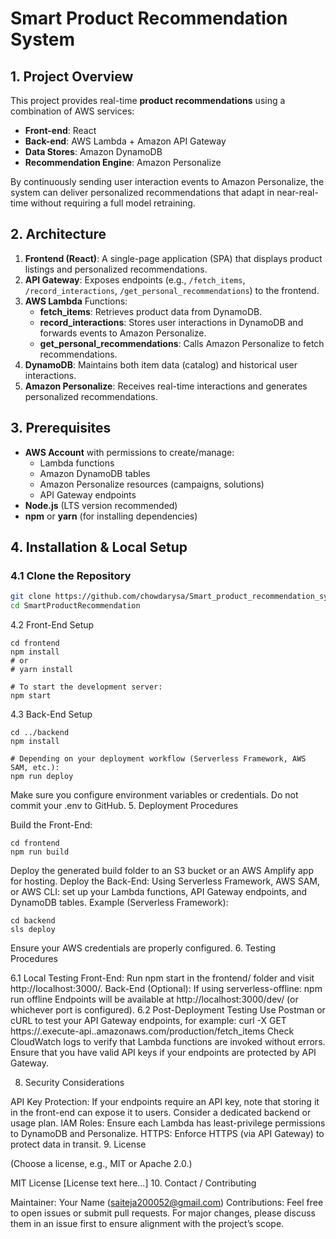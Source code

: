 # Smart Product Recommendation System

## 1. Project Overview
This project provides real-time **product recommendations** using a combination of AWS services:
- **Front-end**: React
- **Back-end**: AWS Lambda + Amazon API Gateway
- **Data Stores**: Amazon DynamoDB
- **Recommendation Engine**: Amazon Personalize

By continuously sending user interaction events to Amazon Personalize, the system can deliver personalized recommendations that adapt in near-real-time without requiring a full model retraining.

## 2. Architecture
1. **Frontend (React)**: A single-page application (SPA) that displays product listings and personalized recommendations.
2. **API Gateway**: Exposes endpoints (e.g., `/fetch_items`, `/record_interactions`, `/get_personal_recommendations`) to the frontend.
3. **AWS Lambda** Functions:
   - **fetch_items**: Retrieves product data from DynamoDB.
   - **record_interactions**: Stores user interactions in DynamoDB and forwards events to Amazon Personalize.
   - **get_personal_recommendations**: Calls Amazon Personalize to fetch recommendations.
4. **DynamoDB**: Maintains both item data (catalog) and historical user interactions.
5. **Amazon Personalize**: Receives real-time interactions and generates personalized recommendations.

## 3. Prerequisites
- **AWS Account** with permissions to create/manage:
  - Lambda functions  
  - Amazon DynamoDB tables  
  - Amazon Personalize resources (campaigns, solutions)  
  - API Gateway endpoints
- **Node.js** (LTS version recommended)
- **npm** or **yarn** (for installing dependencies)

## 4. Installation & Local Setup

### 4.1 Clone the Repository
```bash
git clone https://github.com/chowdarysa/Smart_product_recommendation_system.git
cd SmartProductRecommendation
```
4.2 Front-End Setup
```
cd frontend
npm install
# or
# yarn install

# To start the development server:
npm start
```
4.3 Back-End Setup
```
cd ../backend
npm install

# Depending on your deployment workflow (Serverless Framework, AWS SAM, etc.):
npm run deploy
```
Make sure you configure environment variables or credentials. Do not commit your .env to GitHub.
5. Deployment Procedures

Build the Front-End:
```
cd frontend
npm run build
```
Deploy the generated build folder to an S3 bucket or an AWS Amplify app for hosting.
Deploy the Back-End:
Using Serverless Framework, AWS SAM, or AWS CLI: set up your Lambda functions, API Gateway endpoints, and DynamoDB tables.
Example (Serverless Framework):
```
cd backend
sls deploy
```
Ensure your AWS credentials are properly configured.
6. Testing Procedures

6.1 Local Testing
Front-End: Run npm start in the frontend/ folder and visit http://localhost:3000/.
Back-End (Optional):
If using serverless-offline:
npm run offline
Endpoints will be available at http://localhost:3000/dev/ (or whichever port is configured).
6.2 Post-Deployment Testing
Use Postman or cURL to test your API Gateway endpoints, for example:
curl -X GET https://<api-id>.execute-api.<region>.amazonaws.com/production/fetch_items
Check CloudWatch logs to verify that Lambda functions are invoked without errors.
Ensure that you have valid API keys if your endpoints are protected by API Gateway.

8. Security Considerations

API Key Protection: If your endpoints require an API key, note that storing it in the front-end can expose it to users. Consider a dedicated backend or usage plan.
IAM Roles: Ensure each Lambda has least-privilege permissions to DynamoDB and Personalize.
HTTPS: Enforce HTTPS (via API Gateway) to protect data in transit.
9. License

(Choose a license, e.g., MIT or Apache 2.0.)

MIT License
[License text here...]
10. Contact / Contributing

Maintainer: Your Name (saiteja200052@gmail.com)
Contributions: Feel free to open issues or submit pull requests. For major changes, please discuss them in an issue first to ensure alignment with the project’s scope.


